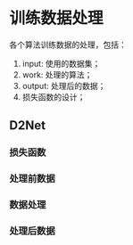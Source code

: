 # 训练数据处理

各个算法训练数据的处理，包括：

1. input: 使用的数据集；
2. work: 处理的算法；
3. output: 处理后的数据；
4. 损失函数的设计；

## D2Net

### 损失函数



### 处理前数据

### 数据处理

### 处理后数据

